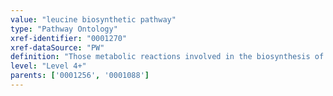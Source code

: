```yaml
---
value: "leucine biosynthetic pathway"
type: "Pathway Ontology"
xref-identifier: "0001270"
xref-dataSource: "PW"
definition: "Those metabolic reactions involved in the biosynthesis of leucine, an essential amino acid for humans. In plants and microorganisms its synthesis proceeds via a number of steps."
level: "Level 4+"
parents: ['0001256', '0001088']
---
```


